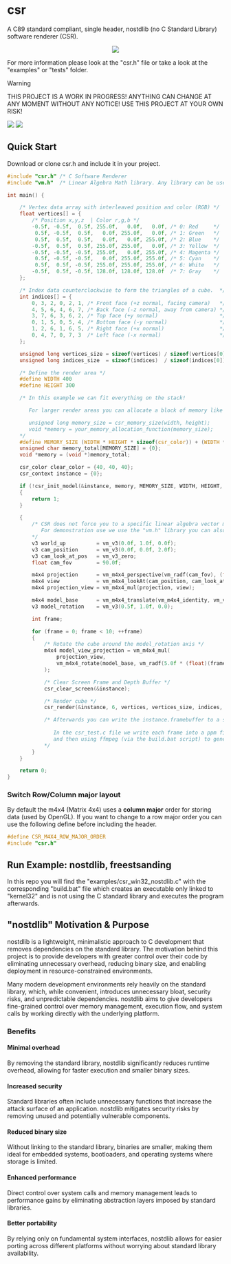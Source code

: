 # csr
A C89 standard compliant, single header, nostdlib (no C Standard Library) software renderer (CSR).

<p align="center">
<a href="https://github.com/nickscha/csr"><img src="assets/csr.png"></a>
</p>

For more information please look at the "csr.h" file or take a look at the "examples" or "tests" folder.

> [!WARNING]
> THIS PROJECT IS A WORK IN PROGRESS! ANYTHING CAN CHANGE AT ANY MOMENT WITHOUT ANY NOTICE! USE THIS PROJECT AT YOUR OWN RISK!

<a href="https://github.com/nickscha/csr"><img src="assets/csr.gif"></a>
<a href="https://github.com/nickscha/csr"><img src="assets/csr_voxel_head.gif"></a>

## Quick Start

Download or clone csr.h and include it in your project.

```C
#include "csr.h" /* C Software Renderer                                  */
#include "vm.h"  /* Linear Algebra Math library. Any library can be used */

int main() {

    /* Vertex data array with interleaved position and color (RGB) */
    float vertices[] = {
        /* Position x,y,z  | Color r,g,b */
        -0.5f, -0.5f,  0.5f, 255.0f,   0.0f,   0.0f, /* 0: Red     */
         0.5f, -0.5f,  0.5f,   0.0f, 255.0f,   0.0f, /* 1: Green   */
         0.5f,  0.5f,  0.5f,   0.0f,   0.0f, 255.0f, /* 2: Blue    */
        -0.5f,  0.5f,  0.5f, 255.0f, 255.0f,   0.0f, /* 3: Yellow  */
        -0.5f, -0.5f, -0.5f, 255.0f,   0.0f, 255.0f, /* 4: Magenta */
         0.5f, -0.5f, -0.5f,   0.0f, 255.0f, 255.0f, /* 5: Cyan    */
         0.5f,  0.5f, -0.5f, 255.0f, 255.0f, 255.0f, /* 6: White   */
        -0.5f,  0.5f, -0.5f, 128.0f, 128.0f, 128.0f  /* 7: Gray    */
    };

    /* Index data counterclockwise to form the triangles of a cube.  */
    int indices[] = {
        0, 3, 2, 0, 2, 1, /* Front face (+z normal, facing camera)   */
        4, 5, 6, 4, 6, 7, /* Back face (-z normal, away from camera) */
        3, 7, 6, 3, 6, 2, /* Top face (+y normal)                    */
        0, 1, 5, 0, 5, 4, /* Bottom face (-y normal)                 */
        1, 2, 6, 1, 6, 5, /* Right face (+x normal)                  */
        0, 4, 7, 0, 7, 3  /* Left face (-x normal)                   */
    };

    unsigned long vertices_size = sizeof(vertices) / sizeof(vertices[0]);
    unsigned long indices_size  = sizeof(indices)  / sizeof(indices[0]);

    /* Define the render area */
    #define WIDTH 400
    #define HEIGHT 300

    /* In this example we can fit everything on the stack! 

       For larger render areas you can allocate a block of memory like this:

       unsigned long memory_size = csr_memory_size(width, height);
       void *memory = your_memory_allocation_function(memory_size);
    */
    #define MEMORY_SIZE (WIDTH * HEIGHT * sizeof(csr_color)) + (WIDTH * HEIGHT * sizeof(float))
    unsigned char memory_total[MEMORY_SIZE] = {0};
    void *memory = (void *)memory_total;

    csr_color clear_color = {40, 40, 40};
    csr_context instance = {0};

    if (!csr_init_model(&instance, memory, MEMORY_SIZE, WIDTH, HEIGHT, clear_color))
    {
        return 1;
    }

    {
        /* CSR does not force you to a specific linear algebra vector math library!
           For demonstration use we use the "vm.h" library you can also find in the tests folder.
        */
        v3 world_up          = vm_v3(0.0f, 1.0f, 0.0f);
        v3 cam_position      = vm_v3(0.0f, 0.0f, 2.0f);
        v3 cam_look_at_pos   = vm_v3_zero;
        float cam_fov        = 90.0f;

        m4x4 projection      = vm_m4x4_perspective(vm_radf(cam_fov), (float)instance.width / (float)instance.height, 0.1f, 1000.0f);
        m4x4 view            = vm_m4x4_lookAt(cam_position, cam_look_at_pos, world_up);
        m4x4 projection_view = vm_m4x4_mul(projection, view);

        m4x4 model_base      = vm_m4x4_translate(vm_m4x4_identity, vm_v3_zero);
        v3 model_rotation    = vm_v3(0.5f, 1.0f, 0.0);

        int frame;

        for (frame = 0; frame < 10; ++frame)
        {   
            /* Rotate the cube around the model_rotation axis */
            m4x4 model_view_projection = vm_m4x4_mul(
                projection_view, 
                vm_m4x4_rotate(model_base, vm_radf(5.0f * (float)(frame + 1)), model_rotation)
            );

            /* Clear Screen Frame and Depth Buffer */
            csr_clear_screen(&instance);                                                                   

            /* Render cube */ 
            csr_render(&instance, 6, vertices, vertices_size, indices, indices_size, model_view_projection.e);

            /* Afterwards you can write the instance.framebuffer to a screen or write to a file (like ppm format).
            
               In the csr_test.c file we write each frame into a ppm file
               and then using ffmpeg (via the build.bat script) to generate a mp4 and gif file.
            */
        }
    }

    return 0;
}
```

### Switch Row/Column major layout
By default the m4x4 (Matrix 4x4) uses a **column major** order for storing data (used by OpenGL).
If you want to change to a row major order you can use the following define before including the header.

```C
#define CSR_M4X4_ROW_MAJOR_ORDER
#include "csr.h"
```

## Run Example: nostdlib, freestsanding

In this repo you will find the "examples/csr_win32_nostdlib.c" with the corresponding "build.bat" file which
creates an executable only linked to "kernel32" and is not using the C standard library and executes the program afterwards.

## "nostdlib" Motivation & Purpose

nostdlib is a lightweight, minimalistic approach to C development that removes dependencies on the standard library. The motivation behind this project is to provide developers with greater control over their code by eliminating unnecessary overhead, reducing binary size, and enabling deployment in resource-constrained environments.

Many modern development environments rely heavily on the standard library, which, while convenient, introduces unnecessary bloat, security risks, and unpredictable dependencies. nostdlib aims to give developers fine-grained control over memory management, execution flow, and system calls by working directly with the underlying platform.

### Benefits

#### Minimal overhead
By removing the standard library, nostdlib significantly reduces runtime overhead, allowing for faster execution and smaller binary sizes.

#### Increased security
Standard libraries often include unnecessary functions that increase the attack surface of an application. nostdlib mitigates security risks by removing unused and potentially vulnerable components.

#### Reduced binary size
Without linking to the standard library, binaries are smaller, making them ideal for embedded systems, bootloaders, and operating systems where storage is limited.

#### Enhanced performance
Direct control over system calls and memory management leads to performance gains by eliminating abstraction layers imposed by standard libraries.

#### Better portability
By relying only on fundamental system interfaces, nostdlib allows for easier porting across different platforms without worrying about standard library availability.
